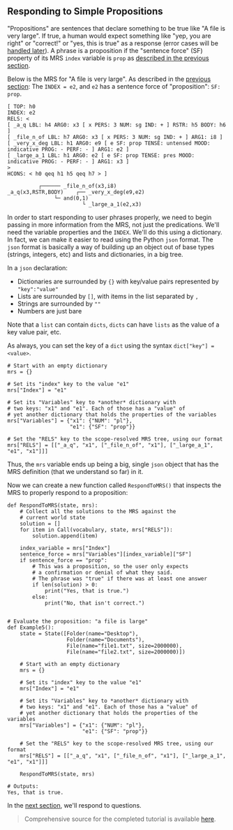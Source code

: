 ## Responding to Simple Propositions
"Propositions" are sentences that declare something to be true like "A file is very large". If true, a human would expect something like "yep, you are right" or "correct!" or "yes, this is true" as a response (error cases will be [handled later](devhowtoChoosingWhichFailure)). A phrase is a proposition if the "sentence force" (SF) property of its MRS `index` variable is `prop` as [described in the previous section](devhowtoSentenceForce).

Below is the MRS for "A file is very large". As described in the [previous section](devhowtoSentenceForce): The `INDEX = e2`, and `e2` has a sentence force of "proposition": `SF: prop`.
~~~
[ TOP: h0
INDEX: e2
RELS: < 
[ _a_q LBL: h4 ARG0: x3 [ x PERS: 3 NUM: sg IND: + ] RSTR: h5 BODY: h6 ]
[ _file_n_of LBL: h7 ARG0: x3 [ x PERS: 3 NUM: sg IND: + ] ARG1: i8 ]
[ _very_x_deg LBL: h1 ARG0: e9 [ e SF: prop TENSE: untensed MOOD: indicative PROG: - PERF: - ] ARG1: e2 ]
[ _large_a_1 LBL: h1 ARG0: e2 [ e SF: prop TENSE: pres MOOD: indicative PROG: - PERF: - ] ARG1: x3 ]
>
HCONS: < h0 qeq h1 h5 qeq h7 > ]

          ┌────── _file_n_of(x3,i8)
_a_q(x3,RSTR,BODY)    ┌── _very_x_deg(e9,e2)
               └─ and(0,1)
                        └ _large_a_1(e2,x3)
~~~

In order to start responding to user phrases properly, we need to begin passing in more information from the MRS, not just the predications.  We'll need the variable properties and the `INDEX`. We'll do this using a dictionary. In fact, we can make it easier to read using the Python `json` format. The `json` format is basically a way of building up an object out of base types (strings, integers, etc) and lists and dictionaries, in a big tree. 

In a `json` declaration:
- Dictionaries are surrounded by `{}` with key/value pairs represented by `"key":"value"`
- Lists are surrounded by `[]`, with items in the list separated by `,`
- Strings are surrounded by `""`
- Numbers are just bare

Note that a `list` can contain `dicts`, `dicts` can have `lists` as the value of a key value pair, etc.

As always, you can set the key of a `dict` using the syntax `dict["key"] = <value>`. 

~~~
# Start with an empty dictionary
mrs = {}

# Set its "index" key to the value "e1"
mrs["Index"] = "e1"

# Set its "Variables" key to *another* dictionary with 
# two keys: "x1" and "e1". Each of those has a "value" of 
# yet another dictionary that holds the properties of the variables
mrs["Variables"] = {"x1": {"NUM": "pl"},
                    "e1": {"SF": "prop"}}
                    
# Set the "RELS" key to the scope-resolved MRS tree, using our format
mrs["RELS"] = [["_a_q", "x1", ["_file_n_of", "x1"], ["_large_a_1", "e1", "x1"]]]
~~~
Thus, the `mrs` variable ends up being a big, single `json` object that has the MRS definition (that we understand so far) in it.

Now we can create a new function called `RespondToMRS()` that inspects the MRS to properly respond to a proposition:

~~~
def RespondToMRS(state, mrs):
    # Collect all the solutions to the MRS against the
    # current world state
    solution = []
    for item in Call(vocabulary, state, mrs["RELS"]):
        solution.append(item)
    
    index_variable = mrs["Index"]
    sentence_force = mrs["Variables"][index_variable]["SF"]
    if sentence_force == "prop":
        # This was a proposition, so the user only expects
        # a confirmation or denial of what they said.
        # The phrase was "true" if there was at least one answer
        if len(solution) > 0:
            print("Yes, that is true.")
        else:
            print("No, that isn't correct.")
            
            
# Evaluate the proposition: "a file is large"
def Example5():
    state = State([Folder(name="Desktop"),
                   Folder(name="Documents"),
                   File(name="file1.txt", size=2000000),
                   File(name="file2.txt", size=2000000)])

    # Start with an empty dictionary
    mrs = {}
    
    # Set its "index" key to the value "e1"
    mrs["Index"] = "e1"
    
    # Set its "Variables" key to *another* dictionary with 
    # two keys: "x1" and "e1". Each of those has a "value" of 
    # yet another dictionary that holds the properties of the variables
    mrs["Variables"] = {"x1": {"NUM": "pl"},
                        "e1": {"SF": "prop"}}
                        
    # Set the "RELS" key to the scope-resolved MRS tree, using our format
    mrs["RELS"] = [["_a_q", "x1", ["_file_n_of", "x1"], ["_large_a_1", "e1", "x1"]]]

    RespondToMRS(state, mrs)

# Outputs:
Yes, that is true.
~~~

In the [next section](devhowtoSimpleQuestions), we'll respond to questions.

> Comprehensive source for the completed tutorial is available [here](https://github.com/EricZinda/Perplexity).

